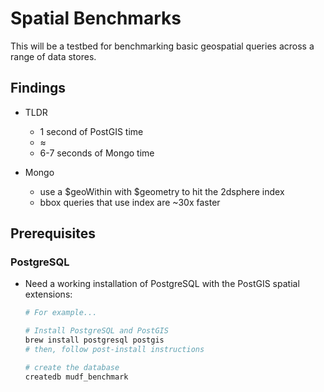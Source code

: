 # Spatial Benchmarks

This will be a testbed for benchmarking basic geospatial queries across a range of data stores.

## Findings

- TLDR
  - 1 second of PostGIS time
  - ≈
  - 6-7 seconds of Mongo time

- Mongo
  - use a $geoWithin with $geometry to hit the 2dsphere index
  - bbox queries that use index are ~30x faster

## Prerequisites

### PostgreSQL

- Need a working installation of PostgreSQL with the PostGIS spatial extensions:
  ```sh
  # For example...

  # Install PostgreSQL and PostGIS
  brew install postgresql postgis
  # then, follow post-install instructions

  # create the database
  createdb mudf_benchmark
  ```
